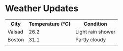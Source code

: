 # Weather Updates

<!-- WEATHER-UPDATE-START -->
<table><tr><th>City</th><th>Temperature (°C)</th><th>Condition</th></tr><tr><td>Valsad</td><td>26.2</td><td>Light rain shower</td></tr><tr><td>Boston</td><td>31.1</td><td>Partly cloudy</td></tr><tr><td></td><td></td><td></td></tr></table>
<!-- WEATHER-UPDATE-END -->
